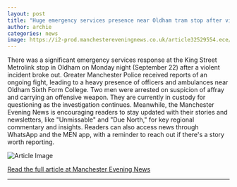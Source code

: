 ```yaml
---
layout: post
title: "Huge emergency services presence near Oldham tram stop after violence erupts"
author: archie
categories: news
image: https://i2-prod.manchestereveningnews.co.uk/article32529554.ece/ALTERNATES/s1200/2_JH_MEN_220925_OLDHAMJPG.jpg
---
```

There was a significant emergency services response at the King Street Metrolink stop in Oldham on Monday night (September 22) after a violent incident broke out. Greater Manchester Police received reports of an ongoing fight, leading to a heavy presence of officers and ambulances near Oldham Sixth Form College. Two men were arrested on suspicion of affray and carrying an offensive weapon. They are currently in custody for questioning as the investigation continues. Meanwhile, the Manchester Evening News is encouraging readers to stay updated with their stories and newsletters, like "Unmissable" and "Due North," for key regional commentary and insights. Readers can also access news through WhatsApp and the MEN app, with a reminder to reach out if there's a story worth reporting.

![Article Image](https://i2-prod.manchestereveningnews.co.uk/article32529554.ece/ALTERNATES/s1200/2_JH_MEN_220925_OLDHAMJPG.jpg)

[Read the full article at Manchester Evening News](https://www.manchestereveningnews.co.uk/news/greater-manchester-news/huge-emergency-services-presence-near-32529571)

---
